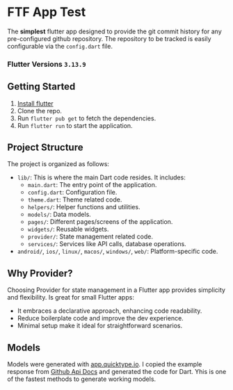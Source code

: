 # FTF App Test

The **simplest** flutter app designed to provide the git commit history for any pre-configured github repository. The repository to be tracked is easily configurable via the `config.dart` file.

### Flutter Versions `3.13.9`

## Getting Started

1. [Install flutter](https://docs.flutter.dev/get-started/install)
2. Clone the repo.
3. Run `flutter pub get` to fetch the dependencies.
4. Run `flutter run` to start the application.

## Project Structure

The project is organized as follows:

- `lib/`: This is where the main Dart code resides. It includes:
  - `main.dart`: The entry point of the application.
  - `config.dart`: Configuration file.
  - `theme.dart`: Theme related code.
  - `helpers/`: Helper functions and utilities.
  - `models/`: Data models.
  - `pages/`: Different pages/screens of the application.
  - `widgets/`: Reusable widgets.
  - `provider/`: State management related code.
  - `services/`: Services like API calls, database operations.
- `android/`, `ios/`, `linux/`, `macos/`, `windows/`, `web/`: Platform-specific code.

## Why Provider?

Choosing Provider for state management in a Flutter app provides simplicity and flexibility. Is great for small Flutter apps:

- It embraces a declarative approach, enhancing code readability.
- Reduce boilerplate code and improve the dev experience.
- Minimal setup make it ideal for straightforward scenarios.

## Models

Models were generated with [app.quicktype.io](https://[app.quicktype.io]).
I copied the example response from [Github Api Docs](https://https://docs.github.com/es/rest/commits/commits?apiVersion=2022-11-28#list-commits) and generated the code for Dart. Yhis is one of the fastest methods to generate working models.
